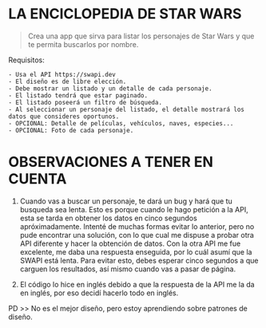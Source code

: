 # LA ENCICLOPEDIA DE STAR WARS 

> Crea una app que sirva para listar los personajes de Star Wars y que te permita buscarlos por nombre.

Requisitos:

    - Usa el API https://swapi.dev
    - El diseño es de libre elección.
    - Debe mostrar un listado y un detalle de cada personaje.
    - El listado tendrá que estar paginado.
    - El listado poseerá un filtro de búsqueda.
    - Al seleccionar un personaje del listado, el detalle mostrará los datos que consideres oportunos.
    - OPCIONAL: Detalle de películas, vehículos, naves, especies...
    - OPCIONAL: Foto de cada personaje.


# OBSERVACIONES A TENER EN CUENTA

1. Cuando vas a buscar un personaje, te dará un bug y hará que tu busqueda sea lenta. Esto es porque cuando le hago petición a la API, esta se tarda en obtener los datos en cinco segundos apróximadamente. Intenté de muchas formas evitar lo anterior, pero no pude encontrar una solución, con lo que cual me dispuse a probar otra API diferente y hacer la obtención de datos. Con la otra API me fue excelente, me daba una respuesta enseguida, por lo cuál asumí que la SWAPI está lenta. Para evitar esto, debes esperar cinco segundos a que carguen los resultados, así mismo cuando vas a pasar de página. 

2. El código lo hice en inglés debido a que la respuesta de la API me la da en inglés, por eso decidí hacerlo todo en inglés. 

PD >> No es el mejor diseño, pero estoy aprendiendo sobre patrones de diseño. 

